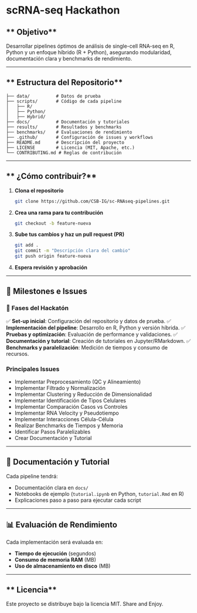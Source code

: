 # scRNA-seq Hackathon 

## ** Objetivo**
Desarrollar pipelines óptimos de análisis de single-cell RNA-seq en R, Python y un enfoque híbrido (R + Python), asegurando modularidad, documentación clara y benchmarks de rendimiento.

---

## ** Estructura del Repositorio**
```
├── data/          # Datos de prueba
├── scripts/       # Código de cada pipeline
│   ├── R/
│   ├── Python/
│   ├── Hybrid/
├── docs/          # Documentación y tutoriales
├── results/       # Resultados y benchmarks
├── benchmarks/    # Evaluaciones de rendimiento
├── .github/       # Configuración de issues y workflows
├── README.md      # Descripción del proyecto
├── LICENSE        # Licencia (MIT, Apache, etc.)
└── CONTRIBUTING.md # Reglas de contribución
```

---

## ** ¿Cómo contribuir?**
1. **Clona el repositorio**
   ```bash
   git clone https://github.com/CSB-IG/sc-RNAseq-pipelines.git
   ```
2. **Crea una rama para tu contribución**
   ```bash
   git checkout -b feature-nueva
   ```
3. **Sube tus cambios y haz un pull request (PR)**
   ```bash
   git add .
   git commit -m "Descripción clara del cambio"
   git push origin feature-nueva
   ```
4. **Espera revisión y aprobación** 

---

## **📌 Milestones e Issues**
### 🔹 **Fases del Hackatón**
✅ **Set-up inicial**: Configuración del repositorio y datos de prueba.
✅ **Implementación del pipeline**: Desarrollo en R, Python y versión híbrida.
✅ **Pruebas y optimización**: Evaluación de performance y validaciones.
✅ **Documentación y tutorial**: Creación de tutoriales en Jupyter/RMarkdown.
✅ **Benchmarks y paralelización**: Medición de tiempos y consumo de recursos.

###  **Principales Issues**
- Implementar Preprocesamiento (QC y Alineamiento) 
- Implementar Filtrado y Normalización 
- Implementar Clustering y Reducción de Dimensionalidad 
- Implementar Identificación de Tipos Celulares 
- Implementar Comparación Casos vs Controles 
- Implementar RNA Velocity y Pseudotiempo 
- Implementar Interacciones Célula-Célula 
- Realizar Benchmarks de Tiempos y Memoria 
- Identificar Pasos Paralelizables 
- Crear Documentación y Tutorial 

---

## **📖 Documentación y Tutorial**
Cada pipeline tendrá:
- Documentación clara en `docs/`
- Notebooks de ejemplo (`tutorial.ipynb` en Python, `tutorial.Rmd` en R)
- Explicaciones paso a paso para ejecutar cada script

---

## **📊 Evaluación de Rendimiento**
Cada implementación será evaluada en:
- **Tiempo de ejecución** (segundos)
- **Consumo de memoria RAM** (MB)
- **Uso de almacenamiento en disco** (MB)

---

## ** Licencia**
Este proyecto se distribuye bajo la licencia MIT. Share and Enjoy. 

